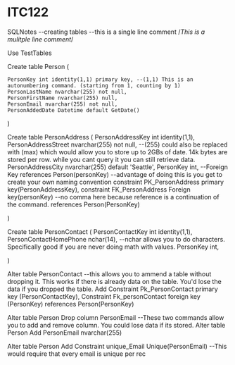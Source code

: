 # ITC122
SQLNotes
--creating tables
--this is a single line comment
/*This is a mulitple line comment*/

Use TestTables



 Create table Person
 (

	PersonKey int identity(1,1) primary key, --(1,1) This is an autonumbering command. (starting from 1, counting by 1)
	PersonLastName nvarchar(255) not null,
	PersonFirstName nvarchar(255) null,
	PersonEmail nvarchar(255) not null,
	PersonAddedDate Datetime default GetDate()
 )

 Create table PersonAddress
 (
	PersonAddressKey int identity(1,1),
	PersonAddressStreet nvarchar(255) not null, --(255) could also be replaced with (max) which would allow you to store up to 2GBs of date. 14k bytes are stored per row. while you cant query it you can still retrieve data. 
	PersonAddressCity nvarchar(255) default 'Seattle',
	PersonKey int, --Foreign Key references Person(personKey) 
		--advantage of doing this is you get to create your own naming convention
	constraint PK_PersonAddress primary key(PersonAddressKey),
	constraint FK_PersonAddress Foreign key(personKey) --no comma here because reference is a continuation of the command.
		references Person(PersonKey)

 )

 Create table PersonContact
 (
	PersonContactKey int identity(1,1),
	PersonContactHomePhone nchar(14), --nchar allows you to do characters. Specifically good if you are never doing math with values. 
	PersonKey int, 

 )

 Alter table PersonContact --this allows you to ammend a table without dropping it. This works if there is already data on the table. You'd lose the data if you dropped the table. 
 Add Constraint Pk_PersonContact primary key (PersonContactKey),
 Constraint Fk_personContact foreign key (PersonKey)
	references Person(PersonKey)

Alter table Person
Drop column PersonEmail
									--These two commands allow you to add and remove column. You could lose data if its stored. 
Alter table Person
Add PersonEmail nvarchar(255)

Alter table Person
Add Constraint unique_Email Unique(PersonEmail) --This would require that every email is unique per rec
